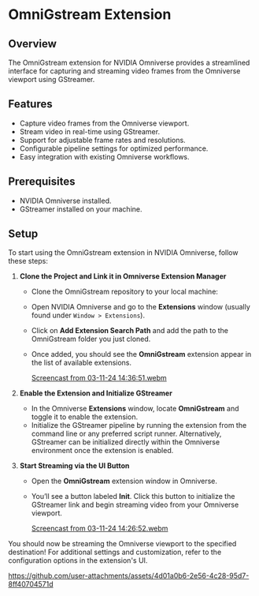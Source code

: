# OmniGstream Extension

## Overview

The OmniGstream extension for NVIDIA Omniverse provides a streamlined interface for capturing and streaming video frames from the Omniverse viewport using GStreamer.

## Features

- Capture video frames from the Omniverse viewport.
- Stream video in real-time using GStreamer.
- Support for adjustable frame rates and resolutions.
- Configurable pipeline settings for optimized performance.
- Easy integration with existing Omniverse workflows.

## Prerequisites

- NVIDIA Omniverse installed.
- GStreamer installed on your machine.

## Setup

To start using the OmniGstream extension in NVIDIA Omniverse, follow these steps:

1. **Clone the Project and Link it in Omniverse Extension Manager**
   - Clone the OmniGstream repository to your local machine:
   - Open NVIDIA Omniverse and go to the **Extensions** window (usually found under `Window > Extensions`).
   - Click on **Add Extension Search Path** and add the path to the OmniGstream folder you just cloned.
   - Once added, you should see the **OmniGstream** extension appear in the list of available extensions.
  
     [Screencast from 03-11-24 14:36:51.webm](https://github.com/user-attachments/assets/324121c2-0c12-46e7-a4c8-48fdae07fcd5)

2. **Enable the Extension and Initialize GStreamer**
   - In the Omniverse **Extensions** window, locate **OmniGstream** and toggle it to enable the extension.
   - Initialize the GStreamer pipeline by running the extension from the command line or any preferred script runner. Alternatively, GStreamer can be initialized directly within the Omniverse environment once the extension is enabled.

3. **Start Streaming via the UI Button**
   - Open the **OmniGstream** extension window in Omniverse.
   - You’ll see a button labeled **Init**. Click this button to initialize the GStreamer link and begin streaming video from your Omniverse viewport.

     [Screencast from 03-11-24 14:26:52.webm](https://github.com/user-attachments/assets/4343b69b-ef52-48e7-a047-5883b4a51615)

You should now be streaming the Omniverse viewport to the specified destination! For additional settings and customization, refer to the configuration options in the extension's UI.

https://github.com/user-attachments/assets/4d01a0b6-2e56-4c28-95d7-8ff40704571d










